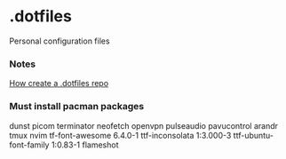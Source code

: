 # .dotfiles
Personal configuration files

### Notes
[How create a .dotfiles repo](https://www.atlassian.com/git/tutorials/dotfiles)

### Must install pacman packages
dunst
picom
terminator
neofetch
openvpn
pulseaudio
pavucontrol
arandr
tmux
nvim
tf-font-awesome 6.4.0-1
ttf-inconsolata 1:3.000-3
ttf-ubuntu-font-family 1:0.83-1
flameshot
